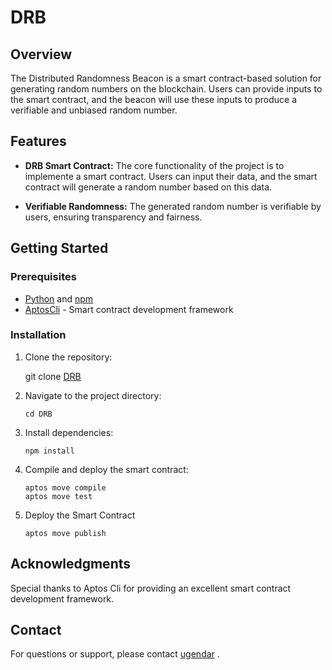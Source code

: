 # DRB

## Overview


The Distributed Randomness Beacon is a smart contract-based solution for generating random numbers on the blockchain. Users can provide inputs to the smart contract, and the beacon will use these inputs to produce a verifiable and unbiased random number.


## Features


- **DRB Smart Contract:** The core functionality of the project is to implemente a smart contract. Users can input their data, and the smart contract will generate a random number based on this data.

- **Verifiable Randomness:** The generated random number is verifiable by users, ensuring transparency and fairness.


## Getting Started



### Prerequisites


- [Python](https://www.python.org/) and [npm](https://www.npmjs.com/)
- [AptosCli](https://aptos.dev/en/build/cli) - Smart contract development framework

### Installation
1. Clone the repository:

   git clone [DRB](https://github.com/ugendar07/DRB.git)

2. Navigate to the project directory:
     
     ```cd DRB```

3. Install dependencies:

     ```npm install```

4. Compile and deploy the smart contract:

     ```
     aptos move compile
     aptos move test
     ```

     

5. Deploy the Smart Contract

     ```
     aptos move publish
     ```



## Acknowledgments
  Special thanks to Aptos Cli for providing an excellent smart contract development framework.

  
## Contact
For questions or support, please contact [ugendar](mailto:ugendar07@gmail.com) .



